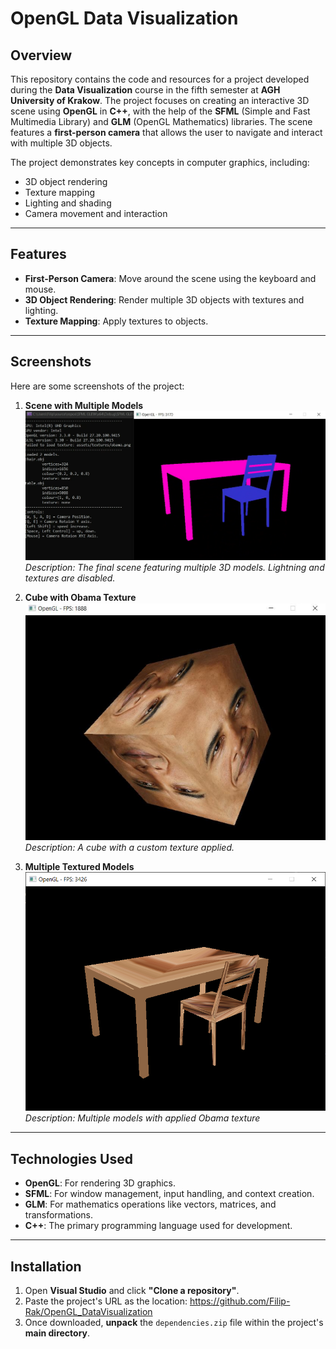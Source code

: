 # OpenGL Data Visualization

## Overview
This repository contains the code and resources for a project developed during the **Data Visualization** course in the fifth semester at **AGH University of Krakow**. The project focuses on creating an interactive 3D scene using **OpenGL** in **C++**, with the help of the **SFML** (Simple and Fast Multimedia Library) and **GLM** (OpenGL Mathematics) libraries. The scene features a **first-person camera** that allows the user to navigate and interact with multiple 3D objects.

The project demonstrates key concepts in computer graphics, including:
- 3D object rendering
- Texture mapping
- Lighting and shading
- Camera movement and interaction

---

## Features
- **First-Person Camera**: Move around the scene using the keyboard and mouse.
- **3D Object Rendering**: Render multiple 3D objects with textures and lighting.
- **Texture Mapping**: Apply textures to objects.

---

## Screenshots
Here are some screenshots of the project:

1. **Scene with Multiple Models**  
   ![Final Scene](media/multiple.png)  
   *Description: The final scene featuring multiple 3D models. Lightning and textures are disabled.*

2. **Cube with Obama Texture**  
   ![Obama Cube](media/obama_cube.png)  
   *Description: A cube with a custom texture applied.*
3. **Multiple Textured Models**
   ![Multiple Obamas](media/multiple_obamas.png)
   *Description: Multiple models with applied Obama texture*
---

## Technologies Used
- **OpenGL**: For rendering 3D graphics.
- **SFML**: For window management, input handling, and context creation.
- **GLM**: For mathematics operations like vectors, matrices, and transformations.
- **C++**: The primary programming language used for development.

---

## Installation

1. Open **Visual Studio** and click **"Clone a repository"**.
2. Paste the project's URL as the location: https://github.com/Filip-Rak/OpenGL_DataVisualization
3. Once downloaded, **unpack** the `dependencies.zip` file within the project's **main directory**.

